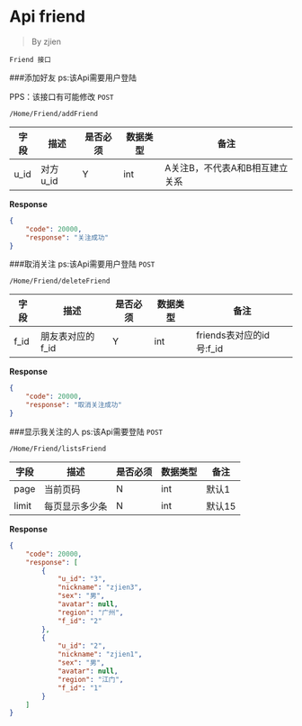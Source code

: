 Api friend
===
>By zjien

`Friend 接口`

###添加好友
ps:该Api需要用户登陆

PPS：该接口有可能修改
`POST`

`/Home/Friend/addFriend`

字段 | 描述 | 是否必须 | 数据类型 | 备注
--------------------- | ----------------- | ----------------- | ---------------------- | ------------------
u_id | 对方u_id | Y | int | A关注B，不代表A和B相互建立关系

**Response**
```json
{
    "code": 20000,
    "response": "关注成功"
}
```



###取消关注
ps:该Api需要用户登陆
`POST`

`/Home/Friend/deleteFriend`

字段 | 描述 | 是否必须 | 数据类型 | 备注
--------------------- | ----------------- | ----------------- | ---------------------- | ------------------
f_id | 朋友表对应的f_id | Y | int | friends表对应的id号:f_id

**Response**
```json
{
    "code": 20000,
    "response": "取消关注成功"
}
```



###显示我关注的人
ps:该Api需要登陆
`POST`

`/Home/Friend/listsFriend`

字段 | 描述 | 是否必须 | 数据类型 | 备注
--------------------- | ----------------- | ----------------- | ---------------------- | ------------------
page | 当前页码 | N | int | 默认1
limit | 每页显示多少条 | N | int | 默认15 

**Response**
```json
{
    "code": 20000,
    "response": [
        {
            "u_id": "3",
            "nickname": "zjien3",
            "sex": "男",
            "avatar": null,
            "region": "广州",
            "f_id": "2"
        },
        {
            "u_id": "2",
            "nickname": "zjien1",
            "sex": "男",
            "avatar": null,
            "region": "江门",
            "f_id": "1"
        }
    ]
}
```